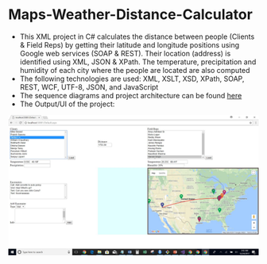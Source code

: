 # Maps-Weather-Distance-Calculator

* This XML project in C# calculates the distance between people (Clients & Field Reps) by getting their latitude and longitude positions using Google web services (SOAP & REST). Their location (address) is identified using XML, JSON & XPath. The temperature, precipitation and humidity of each city where the people are located are also computed 
* The following technologies are used: XML, XSLT, XSD, XPath, SOAP, REST, WCF, UTF-8, JSON, and JavaScript
* The sequence diagrams and project architecture can be found [here](https://github.com/Surya-Murali/Maps-Weather-Distance-Calculator/tree/master/Sequence%20Diagrams%20%26%20Project%20Architecture)
* The Output/UI of the project:

![output](https://github.com/Surya-Murali/Maps-Weather-Distance-Calculator/blob/master/UI_Output.jpg)


